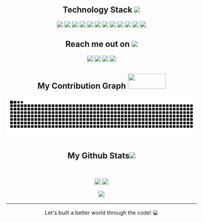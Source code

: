 
<h2 align="center">Technology Stack <img src="https://github.com/gusttaswe/gusttaswe/blob/main/images/laptop.gif" width="50"></h2>

<p align="center">
  <img src="https://img.shields.io/badge/-Nodejs-black?style=flat-square&logo=Node.js"/>
  <img src="https://img.shields.io/badge/-Python-black?style=flat-square&logo=python"/>
  <img src="https://img.shields.io/badge/-React-black?style=flat-square&logo=react"/>
  <img src="https://img.shields.io/badge/-Angular-red?style=flat-square&logo=angular&logoColor=white"/>
  <img src="https://img.shields.io/badge/-JavaScript-black?style=flat-square&logo=javascript"/>
  <img src="https://img.shields.io/badge/-CSS3-1572B6?style=flat-square&logo=css3"/>
  <img src="https://img.shields.io/badge/-HTML5-E34F26?style=flat-square&logo=html5&logoColor=white"/>
  <img src="https://img.shields.io/badge/-Bootstrap-563D7C?style=flat-square&logo=bootstrap"/>
  <img src="https://img.shields.io/badge/-MongoDB-black?style=flat-square&logo=mongodb"/>
  <img src="https://img.shields.io/badge/-MySQL-black?style=flat-square&logo=mysql"/>
  <img src="https://img.shields.io/badge/-Git-black?style=flat-square&logo=git"/>
  <img src="https://img.shields.io/badge/-GitHub-black?style=flat-square&logo=github"/>
</p>

<h2 align="center">Reach me out on <img src="https://media0.giphy.com/media/KcnlGHBpnKnjZIuCMv/giphy.gif" width="50"></h2>

<div  align="center" >
  <a href="https://technog.com.br/" target="_blank"><img src="https://img.shields.io/badge/Portfolio-FF0000?style=for-the-badge&logo=CodeIgniter&logoColor=white" target="_blank"></a>
  <a href = "mailto:dev.gustta.h@gmail.com"><img src="https://img.shields.io/badge/-Gmail-%23333?style=for-the-badge&logo=gmail&logoColor=white" target="_blank"></a>
  <a href="https://www.linkedin.com/in/gusttaswe" target="_blank"><img src="https://img.shields.io/badge/-LinkedIn-%230077B5?style=for-the-badge&logo=linkedin&logoColor=white" target="_blank"></a> 
  <a href="https://instagram.com/gusttaswe" target="_blank"><img src="https://img.shields.io/badge/-Instagram-%23E4405F?style=for-the-badge&logo=instagram&logoColor=white" target="_blank"></a>
</div>

<h2 align="center">
  My Contribution Graph <img src="https://media0.giphy.com/media/LRCXubo2QwvhL2RGcS/giphy.gif" width="100" height="40">
</h2>
<p align="center">
  <img src="https://github.com/gusttaswe/gusttaswe/raw/output/github-contribution-grid-snake.svg" alt="snake"></center>
</p>

<h2 align="center">
  My Github Stats<img src="https://media.giphy.com/media/VgCDAzcKvsR6OM0uWg/giphy.gif" width="50">
</h2>
 
<br>

<p align = "center">
  <img height="180em" src="https://github-readme-stats.vercel.app/api?username=gusttaswe&show_icons=true&theme=radical&line_height=27">
  <img height="180em" src="https://github-readme-stats.vercel.app/api/top-langs/?username=gusttaswe&layout=compact&langs_count=7&theme=radical"/>
</p>

<p align = "center">
 <img  src="https://github-readme-streak-stats.herokuapp.com/?user=gusttaswe&show_icons=true&locale=en&layout=compact&theme=radical&line_height=0" />
</p> 

<hr>
<p align="center">Let's built a better world through the code! 💻</p>
